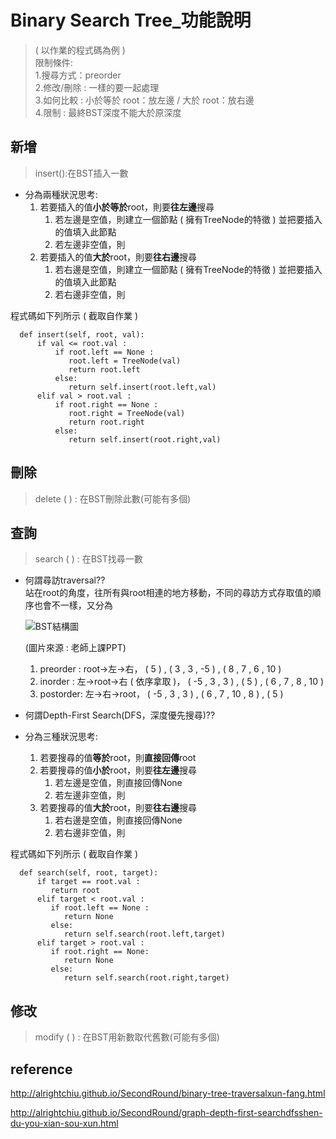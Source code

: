 # Binary Search Tree_功能說明
>( 以作業的程式碼為例 )                     
 限制條件:                            
 1.搜尋方式：preorder                          
 2.修改/刪除 : 一樣的要一起處理                   
 3.如何比較 : 小於等於 root：放左邊  /  大於 root：放右邊                    
 4.限制 : 最終BST深度不能大於原深度

## 新增
>insert():在BST插入一數

* 分為兩種狀況思考:                               
  1. 若要插入的值**小於等於**root，則要**往左邊**搜尋
     1. 若左邊是空值，則建立一個節點 ( 擁有TreeNode的特徵 ) 並把要插入的值填入此節點
     2. 若左邊非空值，則
  2. 若要插入的值**大於**root，則要**往右邊**搜尋                                 
     1. 若右邊是空值，則建立一個節點 ( 擁有TreeNode的特徵 ) 並把要插入的值填入此節點 
     2. 若右邊非空值，則
     
 程式碼如下列所示 ( 截取自作業 )
  
      def insert(self, root, val):
          if val <= root.val :
              if root.left == None :
                 root.left = TreeNode(val)
                 return root.left
              else:
                 return self.insert(root.left,val)   
          elif val > root.val :
              if root.right == None :
                 root.right = TreeNode(val)
                 return root.right
              else:
                 return self.insert(root.right,val)


## 刪除
>delete ( ) : 在BST刪除此數(可能有多個)

                 
## 查詢
>search ( ) : 在BST找尋一數

* 何謂尋訪traversal??                    
  站在root的角度，往所有與root相連的地方移動，不同的尋訪方式存取值的順序也會不一樣，又分為
  
  ![BST結構圖](https://github.com/zhaoqieyu/LearningNotes/blob/master/pictures/BST.jpg?raw=true)
  
  (圖片來源 : 老師上課PPT)
  1. preorder : root->左->右， ( 5 ) , ( 3 , 3 , -5 ) , ( 8 , 7 , 6 , 10 )                  
  2. inorder : 左->root->右 ( 依序拿取 )， ( -5 , 3 , 3 ) , ( 5 ) , ( 6 , 7 , 8 , 10 )                 
  3. postorder: 左->右->root， ( -5 , 3 , 3 ) , ( 6 , 7 , 10 , 8 ) , ( 5 )    

* 何謂Depth-First Search(DFS，深度優先搜尋)??
  
* 分為三種狀況思考:                
  1. 若要搜尋的值**等於**root，則**直接回傳**root
  2. 若要搜尋的值**小於**root，則要**往左邊**搜尋                       
     1. 若左邊是空值，則直接回傳None                                         
     2. 若左邊非空值，則
  3. 若要搜尋的值**大於**root，則要**往右邊**搜尋                      
     1. 若右邊是空值，則直接回傳None                                    
     2. 若右邊非空值，則
  
 程式碼如下列所示 ( 截取自作業 )
  
      def search(self, root, target):
          if target == root.val :
             return root
          elif target < root.val :
             if root.left == None :
                return None
             else:
                return self.search(root.left,target)
          elif target > root.val :
             if root.right == None:
                return None
             else:
                return self.search(root.right,target)

## 修改
>modify ( ) : 在BST用新數取代舊數(可能有多個)

## reference
http://alrightchiu.github.io/SecondRound/binary-tree-traversalxun-fang.html

http://alrightchiu.github.io/SecondRound/graph-depth-first-searchdfsshen-du-you-xian-sou-xun.html
